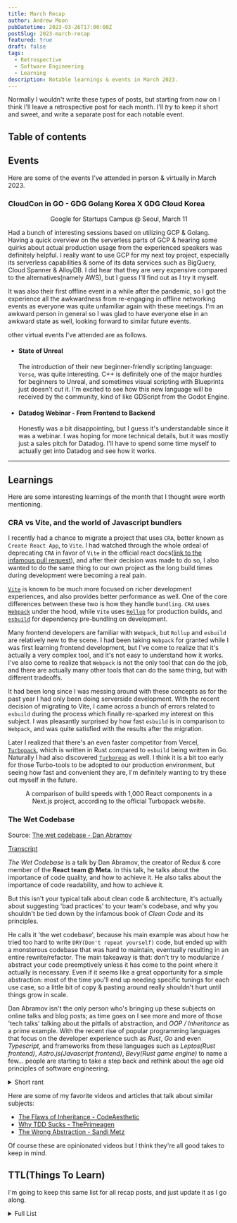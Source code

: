 ```yaml
---
title: March Recap
author: Andrew Moon
pubDatetime: 2023-03-26T17:00:00Z
postSlug: 2023-march-recap
featured: true
draft: false
tags:
  - Retrospective
  - Software Engineering
  - Learning
description: Notable learnings & events in March 2023.
---
```


Normally I wouldn't write these types of posts, but starting from now on I think I'll leave a retrospective post for each month. I'll _try_ to keep it short and sweet, and write a separate post for each notable event.

## Table of contents

## Events

Here are some of the events I've attended in person & virtually in March 2023.

### CloudCon in GO - GDG Golang Korea X GDG Cloud Korea

<figure>
  <img
    src="/assets/posts/2023-march-recap/Cloudcon_in_go.jpg"
    alt=""
  />
  <figcaption style="text-align:center;">
    Google for Startups Campus @ Seoul, March 11
  </figcaption>
</figure>

Had a bunch of interesting sessions based on utilizing GCP & Golang. Having a quick overview on the serverless parts of GCP & hearing some quirks about actual production usage from the experienced speakers was definitely helpful. I really want to use GCP for my next toy project, especially its serverless capabilities & some of its data services such as BigQuery, Cloud Spanner & AlloyDB. I did hear that they are very expensive compared to the alternatives(namely AWS), but I guess I'll find out as I try it myself.

It was also their first offline event in a while after the pandemic, so I got the experience all the awkwardness from re-engaging in offline networking events as everyone was quite unfamiliar again with these meetings. I'm an awkward person in general so I was glad to have everyone else in an awkward state as well, looking forward to similar future events.

other virtual events I've attended are as follows.

- #### State of Unreal
  The introduction of their new beginner-friendly scripting language: `Verse`, was quite interesting. C++ is definitely one of the major hurdles for beginners to Unreal, and sometimes visual scripting with Blueprints just doesn't cut it. I'm excited to see how this new language will be received by the community, kind of like GDScript from the Godot Engine.
- #### Datadog Webinar - From Frontend to Backend
  Honestly was a bit disappointing, but I guess it's understandable since it was a webinar. I was hoping for more technical details, but it was mostly just a sales pitch for Datadog. I'll have to spend some time myself to actually get into Datadog and see how it works.

---

## Learnings

Here are some interesting learnings of the month that I thought were worth mentioning.

### CRA vs Vite, and the world of Javascript bundlers

I recently had a chance to migrate a project that uses `CRA`, better known as `Create React App`, to `Vite`. I had watched through the whole ordeal of deprecating `CRA` in favor of `Vite` in the official react docs([link to the infamous pull request](https://github.com/reactjs/react.dev/pull/5487)), and after their decision was made to do so, I also wanted to do the same thing to our own project as the long build times during development were becoming a real pain.

[`Vite`](https://vitejs.dev/) is known to be much more focused on richer development experiences, and also provides better performance as well. One of the core differences between these two is how they handle `bundling`. `CRA` uses [`Webpack`](https://webpack.js.org/) under the hood, while `Vite` uses [`Rollup`](https://rollupjs.org/) for production builds, and [`esbuild`](https://esbuild.github.io/) for dependency pre-bundling on development.

Many frontend developers are familiar with `Webpack`, but `Rollup` and `esbuild` are relatively new to the scene. I had been taking `Webpack` for granted while I was first learning frontend development, but I've come to realize that it's actually a very complex tool, and it's not easy to understand how it works. I've also come to realize that `Webpack` is not the only tool that can do the job, and there are actually many other tools that can do the same thing, but with different tradeoffs.

It had been long since I was messing around with these concepts as for the past year I had only been doing serverside development. With the recent decision of migrating to Vite, I came across a bunch of errors related to `esbuild` during the process which finally re-sparked my interest on this subject. I was pleasantly surprised by how fast `esbuild` is in comparison to `Webpack`, and was quite satisfied with the results after the migration.

Later I realized that there's an even faster competitor from Vercel, [`Turbopack`](https://turbo.build/pack), which is written in Rust compared to `esbuild` being written in Go. Naturally I had also discovered [`Turborepo`](https://turbo.build/repo) as well. I think it is a bit too early for those Turbo-tools to be adopted to our production environment, but seeing how fast and convenient they are, I'm definitely wanting to try these out myself in the future.

<figure>
  <img
    src="/assets/posts/2023-march-recap/turbopack-speed.PNG"
    alt=""
  />
  <figcaption style="text-align:center;">
    A comparison of build speeds with 1,000 React components in a Next.js project, according to the official Turbopack website.
  </figcaption>
</figure>

### The Wet Codebase

Source: [The wet codebase - Dan Abramov](https://www.youtube.com/watch?v=17KCHwOwgms)

[Transcript](https://www.deconstructconf.com/2019/dan-abramov-the-wet-codebase)

_The Wet Codebase_ is a talk by Dan Abramov, the creator of Redux & core member of the **React team @ Meta**. In this talk, he talks about the importance of code quality, and how to achieve it. He also talks about the importance of code readability, and how to achieve it.

But this isn't your typical talk about clean code & architecture, it's actually about suggesting 'bad practices' to your team's codebase, and why you shouldn't be tied down by the infamous book of _Clean Code_ and its principles.

He calls it 'the wet codebase', because his main example was about how he tried too hard to write `DRY(Don't repeat yourself)` code, but ended up with a monsterous codebase that was hard to maintain, eventually resulting in an entire rewrite/refactor. The main takeaway is that: don't try to modularize / abstract your code preemptively unless it has come to the point where it actually is necessary. Even if it seems like a great opportunity for a simple abstraction: most of the time you'll end up needing specific tunings for each use case, so a little bit of copy & pasting around really shouldn't hurt until things grow in scale.

Dan Abramov isn't the only person who's bringing up these subjects on online talks and blog posts; as time goes on I see more and more of those 'tech talks' talking about the pitfalls of abstraction, and _OOP / Inheritance_ as a prime example. With the recent rise of popular programming languages that focus on the developer experience such as _Rust_, _Go_ and even _Typescript_, and frameworks from these languages such as _Leptos(Rust frontend)_, _Astro.js(Javascript frontend)_, _Bevy(Rust game engine)_ to name a few... people are starting to take a step back and rethink about the age old principles of software engineering.

<details><summary>Short rant</summary>

Gone are the days of treating **OOP** as the de facto way of programming enterprise-grade service applications; No longer do people tell you to memorize _DRY_, _SOLID_, _KISS_, _YAGNI_ and _Clean Code_ in your head to try to write decent code. (I guess some still do though)

Personally I prefer the mixture of Functional Programming alongside a subtle amount of OOP, just like how Typescript, or even better, Rust is typically written in. I think it's a good balance between the two, and it's a good way to write code that's both easy to read and easy to maintain. Kotlin also does this pretty well(and there are amazing FP libraries for Kotlin such as [`Arrow`](https://arrow-kt.io/)), but due to it being based on the JVM, which makes it impossible to escape from Java, it's not a favorable choice for me.

It was always those little things that had irritated me the most when I started learning programming. All those 'basic principles' you had to memorize, and all those abstract concepts of 'best practices' you had to follow. But as I got more experienced, I started to realize that these principles are just that: principles. They're not rules, they're not laws, they're more like general guidelines if anything. If you can understand why these guidelines exist, and what problematic situations they're trying to solve, you don't really need to memorize them. You can just use your own judgement to decide whether or not you should follow them.

In my opinion, one of the dumbest question materials in technical interviews is asking you about the meaning of those acronyms. You really don't need to memorize the entirety of `HATEOAS` to be able to build a proper REST API(If I were to be really nitpicky here like _one of those people_ then sure, it probably woudn't end up suitable for the strict definition, but you know what I mean), and you don't need to memorize what each letter of `SOLID` stands for to write a _solid_ application in classic OOP fashion. Sure it helps if you do, but really it's not what you should be checking for when it comes to seeing the technical ability of a developer. Don't get me wrong, some acronyms do provide meaningful value in areas where concepts are used directly without abstraction, such as `ACID`. But let's be honest here: you aren't going to leave code reviews on your team's code about how your colleague isn't following the Liskov Substitution Principle of SOLID in his/her code. Talk about a remark that provides no value. We aren't robots that can be programmed to follow a set of rules and be aware of them at all times, we're humans that can use our own judgement to make decisions. Let's trust our intuition, and provide evaluation based on said intuition of others as well.

</details>

Here are some of my favorite videos and articles that talk about similar subjects:

- [The Flaws of Inheritance - CodeAesthetic](https://www.youtube.com/watch?v=hxGOiiR9ZKg)
- [Why TDD Sucks - ThePrimeagen](https://www.youtube.com/watch?v=VB3Vh9Vf724)
- [The Wrong Abstraction - Sandi Metz](https://sandimetz.com/blog/2016/1/20/the-wrong-abstraction)

Of course these are opinionated videos but I think they're all good takes to keep in mind.

## TTL(Things To Learn)

I'm going to keep this same list for all recap posts, and just update it as I go along.

<details><summary>Full List</summary>

- ### Tech

  - #### Golang & Concurrency
    I've got the basics down from work but I need to spend some proper time on the fundamentals
  - #### Rust
    I've been meaning to learn this for a while now, and I think it's time to finally do it.. after Go that is
  - Webassembly
  - #### Docker & Kubernetes
    Not my favourite subject, but it'll help to know the details for my current work
  - #### Vector Databases
    With the recent rise of AI SaaS products, learning about this will probably help me build fun toy projects. One of my interests is to build my own personal AI assistant(with all my personal data fed into it, what could possibly go wrong :shrug:), and I think this is a good place to start.
  - #### Linux Fundamentals

    My worst nightmare that I never want to face, but eventually will have to go through..

  - Godot Engine
  - Unreal Engine 5

- ### Math & Algorithms

  these are really just for competitive programming & game development. probably unrelated to what I do for work right now

  - Basic Combinatorics
  - Basic Graph Theory
  - Basic Number Theory
  - Basic Linear Algebra
  - Basic Probability Theory

    I think I have a general understanding of those basic math topics, but the generic 'hard problems' that always drag me down on competitive programming websites like Codeforces always comes from math. I need to get better at this.

  - General Graph Matching Algorithms

- ### Hobbies
  - #### Blender & 3D Modelling Fundamentals
    I've purchased an expensive course for this a while ago, but I haven't really gotten around to it yet.
  - #### Electric guitar
    Learning the guitar on my own from scratch seems really unmotivating. Thinking about taking some lessons...
    </details>
